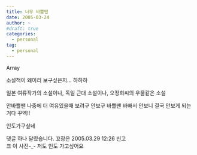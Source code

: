 ```yaml
---
title: 너무 바쁠땐
date: 2005-03-24
author: ~
#draft: true
categories:
  - personal
tag:
  - personal
---
```




Array

소설책이 왜이리 보구싶은지...
하하하

일본 여류작가의 소설이나,
독일 근대 소설이나,
오정희씨의 우물같은 소설

안바쁠땐 나중에 더 여유있을때 보려구 안보구
바쁠땐 바빠서 안보니
결국 안보게 되는거다
꾸엑!!

인도가구싶네


 댓글 하나 달렸습니다.
 꼬장은 2005.03.29 12:26 신고   
크 이 사진-_-
저도 인도 가고싶어요





